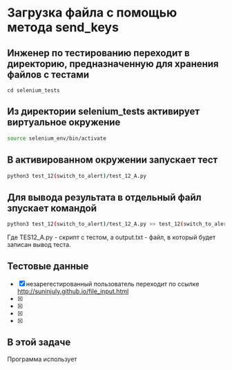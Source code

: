 # Загрузка файла с помощью метода send_keys

## Инженер по тестированию переходит в директорию, предназначенную для хранения файлов с тестами
```
cd selenium_tests
```
## Из директории selenium_tests активирует виртуальное окружение
```sh
source selenium_env/bin/activate
```
## В активированном окружении запускает тест 
```sh
python3 test_12(switch_to_alert)/test_12_A.py
```
## Для вывода результата в отдельный файл зпускает командой 
```sh
python3 test_12(switch_to_alert)/test_12_A.py >> test_12(switch_to_alert)/output.txt
```
Где TES12_A.py -  скрипт с тестом, а output.txt - файл, в который будет записан вывод теста.

## Тестовые данные
- [x] незарегестированный пользователь переходит по ссылке http://suninjuly.github.io/file_input.html
- [x]
- [x] 
- [x]
- [x]

##  В этой задаче

Программа использует